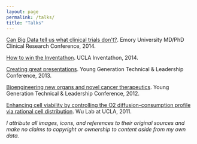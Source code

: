 ```yaml
---
layout: page
permalink: /talks/
title: "Talks"
---
```


[Can Big Data tell us what clinical trials don't?](/assets/141022_crc.pdf). Emory University MD/PhD Clinical Research Conference, 2014.

[How to win the Inventathon](/assets/141017_inventathon.pdf). UCLA Inventathon, 2014.

[Creating great presentations](/assets/130101_creatinggreatpresentations.pdf). Young Generation Technical & Leadership Conference, 2013.

[Bioengineering new organs and novel cancer therapeutics](/assets/120101_ygtlc.pdf). Young Generation Technical & Leadership Conference, 2012.

[Enhancing cell viability by controlling the O2 diffusion-consumption profile via rational cell distribution](/assets/110913_wulab.pdf). Wu Lab at UCLA, 2011.

*I attribute all images, icons, and references to their original sources and make no claims to copyright or ownership to content aside from my own data.*
